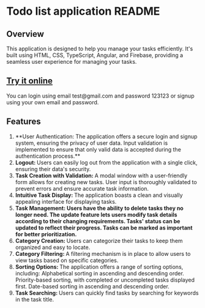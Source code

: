 <h1>Todo list application README</h1>

<h2>Overview</h2>
This application is designed to help you manage your tasks efficiently. It's built using HTML, CSS, TypeScript, Angular, and Firebase, providing a seamless user experience for managing your tasks.

<h2><a href="https://ihnat-todo.netlify.app">Try it online</a></h2>
You can login using email test@gmail.com and password 123123 or signup using your own email and password.

<h2>Features</h2>
<ol>
  <li>**User Authentication: The application offers a secure login and signup system,
    ensuring the privacy of user data.
    Input validation is implemented to ensure that only valid data is accepted during the authentication process.**</li>
  <li><span style="font-weight: bold;">Logout: </span>Users can easily log out from the application with a single click,
    ensuring their data's security.</li>
  <li><span style="font-weight: bold;">Task Creation with Validation: </span>A modal window with a user-friendly form allows
    for creating new tasks.
    User input is thoroughly validated to prevent errors and ensure accurate task information.</li>
  <li><span style="font-weight: bold;">Intuitive Task Display: </span>The application boasts a clean and visually appealing
    interface for displaying tasks.</li>
  <li><span style="font-weight: bold;">Task Management: Users have the ability to delete tasks they no longer need.
    The update feature lets users modify task details according to their changing requirements.
    Tasks' status can be updated to reflect their progress.
    Tasks can be marked as important for better prioritization.</span></li>
  <li><span style="font-weight: bold;">Category Creation: </span>Users can categorize their tasks to keep them organized and
    easy to locate.</li>
  <li><span style="font-weight: bold;">Category Filtering: </span>A filtering mechanism is in place to allow users to view
    tasks based on specific categories.</li>
  <li><span style="font-weight: bold;">Sorting Options: </span>The application offers a range of sorting options, including:
    Alphabetical sorting in ascending and descending order.
    Priority-based sorting, with completed or uncompleted tasks displayed first.
    Date-based sorting in ascending and descending order.</li>
  <li><span style="font-weight: bold;">Task Searching: </span>Users can quickly find tasks by searching for keywords in the
    task title.</li>
</ol>
